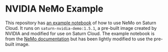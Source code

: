 # NVIDIA NeMo Example

This repository has [an example notebook](nemo-demo.ipynb) of how to use NeMo on Saturn Cloud. It runs on `saturn-nvidia-demo:1.5.1`, a pre-built image created by
NVIDIA and modified for use on Saturn Cloud. The example notebook is from the
[NeMo documentation](https://docs.nvidia.com/deeplearning/nemo/user-guide/docs/en/main/starthere/tutorials.html) but has been
lightly modified to use the pre-built image.